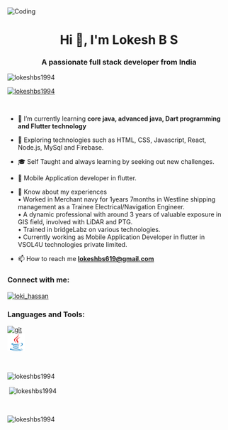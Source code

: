 <img align="center" src="https://i.pinimg.com/originals/2a/53/65/2a53651a35816f499270d8275fd5318f.gif" alt="Coding" width="600" height="300">
<h1 align="center">Hi 👋, I'm Lokesh B S</h1>
<h3 align="center">A passionate full stack developer from India</h3>

<p align="left"> <img src="https://komarev.com/ghpvc/?username=lokeshbs1994&label=Profile%20views&color=0e75b6&style=flat" alt="lokeshbs1994" /> </p>

<p align="left"> <a href="https://github.com/ryo-ma/github-profile-trophy"><img src="https://github-profile-trophy.vercel.app/?username=lokeshbs1994" alt="lokeshbs1994" /></a> </p>

<p align="left"> <a href="https://twitter.com/" target="blank"><img src="https://img.shields.io/twitter/follow/?logo=twitter&style=for-the-badge" alt="" /></a> </p>

- 🌱 I’m currently learning **core java, advanced java, Dart programming and Flutter technology**

- 🤔 Exploring technologies such as HTML, CSS, Javascript, React, Node.js, MySql and Firebase.

- 🎓 Self Taught and always learning by seeking out new challenges.

- 💼 Mobile Application developer in flutter.

- 📄 Know about my experiences
<br>• Worked in Merchant navy for 1years 7months in Westline shipping management as a Trainee Electrical/Navigation Engineer.
<br>• A dynamic professional with around 3 years of valuable exposure in GIS field, involved with LiDAR and PTG.
<br>• Trained in bridgeLabz on various technologies.
<br>• Currently working as Mobile Application Developer in flutter in VSOL4U technologies private limited.

- 📫 How to reach me **lokeshbs619@gmail.com**

<h3 align="left">Connect with me:</h3>
<p align="left">
<a href="https://instagram.com/loki_hassan" target="blank"><img align="center" src="https://raw.githubusercontent.com/rahuldkjain/github-profile-readme-generator/master/src/images/icons/Social/instagram.svg" alt="loki_hassan" height="30" width="40" /></a>
</p>

<h3 align="left">Languages and Tools:</h3>
<p align="left"> <a href="https://git-scm.com/" target="_blank" rel="noreferrer"> <img src="https://www.vectorlogo.zone/logos/git-scm/git-scm-icon.svg" alt="git" width="40" height="40"/> </a> <br><a href="https://www.java.com" target="_blank" rel="noreferrer"> <img src="https://raw.githubusercontent.com/devicons/devicon/master/icons/java/java-original.svg" alt="java" width="40" height="40"/> </a> </p><br>

<p><img align="left" src="https://github-readme-stats.vercel.app/api/top-langs?username=lokeshbs1994&show_icons=true&locale=en&layout=compact" alt="lokeshbs1994" /></p><br>

<p>&nbsp;<img align="center" src="https://github-readme-stats.vercel.app/api?username=lokeshbs1994&show_icons=true&locale=en" alt="lokeshbs1994" /></p><br>

<p><img align="center" src="https://github-readme-streak-stats.herokuapp.com/?user=lokeshbs1994&" alt="lokeshbs1994" /></p>

